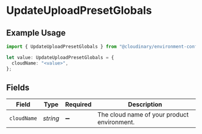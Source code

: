 # UpdateUploadPresetGlobals

## Example Usage

```typescript
import { UpdateUploadPresetGlobals } from "@cloudinary/environment-config/models/operations";

let value: UpdateUploadPresetGlobals = {
  cloudName: "<value>",
};
```

## Fields

| Field                                       | Type                                        | Required                                    | Description                                 |
| ------------------------------------------- | ------------------------------------------- | ------------------------------------------- | ------------------------------------------- |
| `cloudName`                                 | *string*                                    | :heavy_minus_sign:                          | The cloud name of your product environment. |